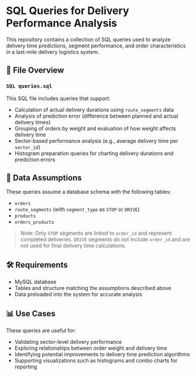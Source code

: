 # SQL Queries for Delivery Performance Analysis

This repository contains a collection of SQL queries used to analyze delivery time predictions, segment performance, and order characteristics in a last-mile delivery logistics system.

## 📁 File Overview

### `SQL queries.sql`
This SQL file includes queries that support:

- Calculation of actual delivery durations using `route_segments` data
- Analysis of prediction error (difference between planned and actual delivery times)
- Grouping of orders by weight and evaluation of how weight affects delivery time
- Sector-based performance analysis (e.g., average delivery time per `sector_id`)
- Histogram preparation queries for charting delivery durations and prediction errors

## 🧾 Data Assumptions

These queries assume a database schema with the following tables:
- `orders`
- `route_segments` (with `segment_type` as `STOP` or `DRIVE`)
- `products`
- `orders_products`

> Note: Only `STOP` segments are linked to `order_id` and represent completed deliveries. `DRIVE` segments do not include `order_id` and are not used for final delivery time calculations.

## 🛠 Requirements

- MySQL database
- Tables and structure matching the assumptions described above
- Data preloaded into the system for accurate analysis

## 📊 Use Cases

These queries are useful for:
- Validating sector-level delivery performance
- Exploring relationships between order weight and delivery time
- Identifying potential improvements to delivery time prediction algorithms
- Supporting visualizations such as histograms and combo charts for reporting
